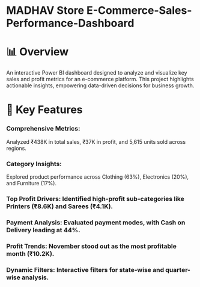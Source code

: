 # MADHAV Store E-Commerce-Sales-Performance-Dashboard
# 📊 Overview
An interactive Power BI dashboard designed to analyze and visualize key sales and profit metrics for an e-commerce platform. This project highlights actionable insights, empowering data-driven decisions for business growth.

# 🚀 Key Features
### Comprehensive Metrics:
Analyzed ₹438K in total sales, ₹37K in profit, and 5,615 units sold across regions.
### Category Insights:
Explored product performance across Clothing (63%), Electronics (20%), and Furniture (17%).
### Top Profit Drivers: Identified high-profit sub-categories like Printers (₹8.6K) and Sarees (₹4.1K).
### Payment Analysis: Evaluated payment modes, with Cash on Delivery leading at 44%.
### Profit Trends: November stood out as the most profitable month (₹10.2K).
### Dynamic Filters: Interactive filters for state-wise and quarter-wise analysis.

